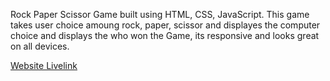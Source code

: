 Rock Paper Scissor Game built using HTML, CSS, JavaScript. This game takes user choice amoung rock, paper, scissor and displayes the computer choice and displays the who won the Game, its responsive and looks great on all devices. 

<a href="https://subramanya-talli.github.io/Rock-Paper-Scissor-Game/">Website Livelink</a>
